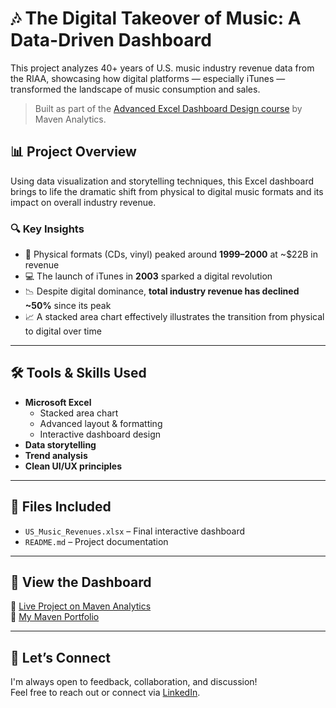 # 🎶 The Digital Takeover of Music: A Data-Driven Dashboard

This project analyzes 40+ years of U.S. music industry revenue data from the RIAA, showcasing how digital platforms — especially iTunes — transformed the landscape of music consumption and sales.

> Built as part of the [Advanced Excel Dashboard Design course](https://mavenanalytics.io/) by Maven Analytics.

## 📊 Project Overview

Using data visualization and storytelling techniques, this Excel dashboard brings to life the dramatic shift from physical to digital music formats and its impact on overall industry revenue.

### 🔍 Key Insights

- 📀 Physical formats (CDs, vinyl) peaked around **1999–2000** at ~$22B in revenue  
- 💻 The launch of iTunes in **2003** sparked a digital revolution  
- 📉 Despite digital dominance, **total industry revenue has declined ~50%** since its peak  
- 📈 A stacked area chart effectively illustrates the transition from physical to digital over time

---

## 🛠 Tools & Skills Used

- **Microsoft Excel**
  - Stacked area chart
  - Advanced layout & formatting
  - Interactive dashboard design
- **Data storytelling**
- **Trend analysis**
- **Clean UI/UX principles**

---

## 📎 Files Included

- `US_Music_Revenues.xlsx` – Final interactive dashboard  
- `README.md` – Project documentation

---

## 📁 View the Dashboard

🔗 [Live Project on Maven Analytics](https://mavenanalytics.io/project/34179)  
🔗 [My Maven Portfolio](https://mavenanalytics.io/profile/Arun-R95)

---

## 🤝 Let’s Connect

I'm always open to feedback, collaboration, and discussion!  
Feel free to reach out or connect via [LinkedIn](https://www.linkedin.com/in/arun-r95/).


